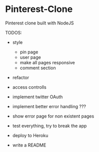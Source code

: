 # Pinterest-Clone
Pinterest clone built with NodeJS

TODOS:

- style
  - pin page
  - user page
  - make all pages responsive
  - comment section

- refactor
- access controlls

- implement twitter OAuth

- implement better error handling ???
- show error page for non existent pages

- test everything, try to break the app
- deploy to Heroku

- write a README
